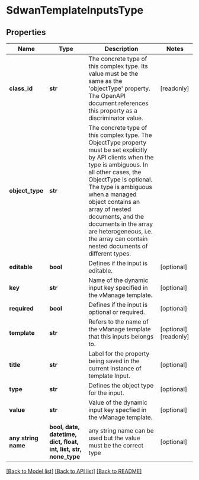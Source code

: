 # SdwanTemplateInputsType

## Properties
Name | Type | Description | Notes
------------ | ------------- | ------------- | -------------
**class_id** | **str** | The concrete type of this complex type. Its value must be the same as the &#39;objectType&#39; property. The OpenAPI document references this property as a discriminator value. | [readonly] 
**object_type** | **str** | The concrete type of this complex type. The ObjectType property must be set explicitly by API clients when the type is ambiguous. In all other cases, the  ObjectType is optional.  The type is ambiguous when a managed object contains an array of nested documents, and the documents in the array are heterogeneous, i.e. the array can contain nested documents of different types. | 
**editable** | **bool** | Defines if the input is editable. | [optional] 
**key** | **str** | Name of the dynamic input key specified in the vManage template. | [optional] 
**required** | **bool** | Defines if the input is optional or required. | [optional] 
**template** | **str** | Refers to the name of the vManage template that this inputs belongs to. | [optional] [readonly] 
**title** | **str** | Label for the property being saved in the current instance of template Input. | [optional] 
**type** | **str** | Defines the object type for the input. | [optional] 
**value** | **str** | Value of the dynamic input key specfied in the vManage template. | [optional] 
**any string name** | **bool, date, datetime, dict, float, int, list, str, none_type** | any string name can be used but the value must be the correct type | [optional]

[[Back to Model list]](../README.md#documentation-for-models) [[Back to API list]](../README.md#documentation-for-api-endpoints) [[Back to README]](../README.md)


